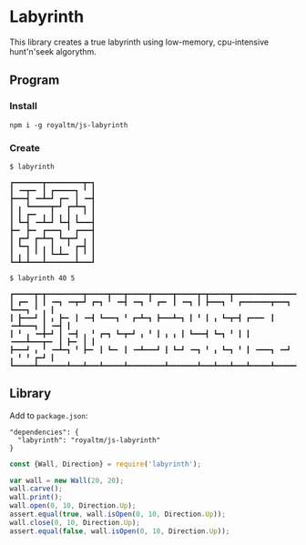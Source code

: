 Labyrinth
=========

This library creates a true labyrinth using low-memory, cpu-intensive hunt'n'seek algorythm. 

Program
-------

### Install

```
npm i -g royaltm/js-labyrinth
```

### Create

```
$ labyrinth

┏━━━━━━━┳━━━━━━━━━┳━┓
┃ ╺━┳━╸ ┃ ┏━━━━━┓ ╹ ┃
┣━━━┫ ╺━┻━┛ ┏━╸ ┃ ╺━┫
┃ ╻ ┗━━━━━┳━┛ ┏━┻━┓ ┃
┃ ┃ ┏━╸ ╻ ┃ ╻ ┃ ╻ ╹ ┃
┃ ┗━┫ ╺━┻━┛ ┗━┫ ┗━━━┫
┣━╸ ┣━╸ ┏━━━┓ ╹ ┏━━━┫
┃ ┏━┛ ┏━┻━┓ ┗━┳━┛ ╻ ┃
┃ ┗━┓ ┃ ╻ ┃ ╻ ╹ ┏━┫ ┃
┃ ╻ ┃ ╹ ┃ ┗━┻━╸ ┃ ╹ ┃
┗━┻━┻━━━┻━━━━━━━┻━━━┛

$ labyrinth 40 5

┏━━━━━┳━┳━━━━━━━━━┳━━━━━┳━━━┳━━━━━┳━━━━━┳━━━━━┳━┳━━━━━┳━━━━━━━━━━━━━━━┳━━━━━┳━━━┓
┃ ┏━╸ ┃ ┃ ╺━┓ ╺━┳━┛ ┏━┓ ╹ ╺━┫ ╺━┓ ╹ ┏━╸ ┃ ╺━┓ ┃ ┣━━━┓ ╹ ┏━━━━━━━┳━━━┓ ┗━━━┓ ╹ ╻ ┃
┃ ┣━━━┛ ┃ ╻ ┣━╸ ┃ ╺━┫ ┗━━━┓ ╹ ┏━┻━┓ ┣━━━┻━┓ ┃ ╹ ┃ ╻ ┗━┳━┫ ┏━━━╸ ┃ ╺━┻━━━┓ ┃ ╺━┫ ┃
┃ ╹ ╻ ╺━╋━┛ ┃ ╺━┫ ╻ ╹ ┏━┓ ┗━┳━┛ ╻ ╹ ┃ ╻ ╻ ┃ ┗━━━┫ ┗━┓ ╹ ┃ ┃ ╺━━━┻━━━┳━╸ ┃ ┣━╸ ┃ ┃
┣━━━┛ ╻ ╹ ╺━┻━┓ ╹ ┣━╸ ┃ ┗━╸ ┃ ╺━┻━━━┛ ┃ ┗━┛ ╺━┓ ╹ ╻ ┗━┓ ╹ ┃ ╺━━━┓ ╺━┛ ╻ ╹ ╹ ┏━┛ ┃
┗━━━━━┻━━━━━━━┻━━━┻━━━┻━━━━━┻━━━━━━━━━┻━━━━━━━┻━━━┻━━━┻━━━┻━━━━━┻━━━━━┻━━━━━┻━━━┛
```


Library
-------

Add to `package.json`:

```
"dependencies": {
  "labyrinth": "royaltm/js-labyrinth"
}
```

```js
const {Wall, Direction} = require('labyrinth');

var wall = new Wall(20, 20);
wall.carve();
wall.print();
wall.open(0, 10, Direction.Up);
assert.equal(true, wall.isOpen(0, 10, Direction.Up));
wall.close(0, 10, Direction.Up);
assert.equal(false, wall.isOpen(0, 10, Direction.Up));
```
